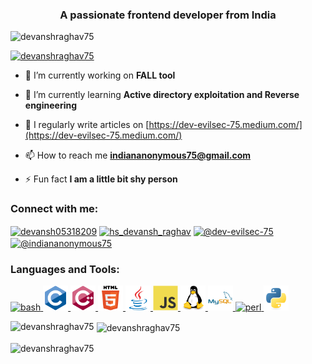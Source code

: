<h3 align="center">A passionate frontend developer from India</h3>

<p align="left"> <img src="https://komarev.com/ghpvc/?username=devanshraghav75&label=Profile%20views&color=0e75b6&style=flat" alt="devanshraghav75" /> </p>

<p align="left"> <a href="https://github.com/ryo-ma/github-profile-trophy"><img src="https://github-profile-trophy.vercel.app/?username=devanshraghav75" alt="devanshraghav75" /></a> </p>

- 🔭 I’m currently working on **FALL tool**

- 🌱 I’m currently learning **Active directory exploitation and Reverse engineering**

- 📝 I regularly write articles on [https://dev-evilsec-75.medium.com/](https://dev-evilsec-75.medium.com/)

- 📫 How to reach me **indiananonymous75@gmail.com**

- ⚡ Fun fact **I am a little bit shy person**

<h3 align="left">Connect with me:</h3>
<p align="left">
<a href="https://twitter.com/devansh05318209" target="blank"><img align="center" src="https://raw.githubusercontent.com/rahuldkjain/github-profile-readme-generator/master/src/images/icons/Social/twitter.svg" alt="devansh05318209" height="30" width="40" /></a>
<a href="https://instagram.com/hs_devansh_raghav" target="blank"><img align="center" src="https://raw.githubusercontent.com/rahuldkjain/github-profile-readme-generator/master/src/images/icons/Social/instagram.svg" alt="hs_devansh_raghav" height="30" width="40" /></a>
<a href="https://medium.com/@dev-evilsec-75" target="blank"><img align="center" src="https://raw.githubusercontent.com/rahuldkjain/github-profile-readme-generator/master/src/images/icons/Social/medium.svg" alt="@dev-evilsec-75" height="30" width="40" /></a>
<a href="https://www.hackerearth.com/@indiananonymous75" target="blank"><img align="center" src="https://raw.githubusercontent.com/rahuldkjain/github-profile-readme-generator/master/src/images/icons/Social/hackerearth.svg" alt="@indiananonymous75" height="30" width="40" /></a>
</p>

<h3 align="left">Languages and Tools:</h3>
<p align="left"> <a href="https://www.gnu.org/software/bash/" target="_blank"> <img src="https://www.vectorlogo.zone/logos/gnu_bash/gnu_bash-icon.svg" alt="bash" width="40" height="40"/> </a> <a href="https://www.cprogramming.com/" target="_blank"> <img src="https://raw.githubusercontent.com/devicons/devicon/master/icons/c/c-original.svg" alt="c" width="40" height="40"/> </a> <a href="https://www.w3schools.com/cpp/" target="_blank"> <img src="https://raw.githubusercontent.com/devicons/devicon/master/icons/cplusplus/cplusplus-original.svg" alt="cplusplus" width="40" height="40"/> </a> <a href="https://www.w3.org/html/" target="_blank"> <img src="https://raw.githubusercontent.com/devicons/devicon/master/icons/html5/html5-original-wordmark.svg" alt="html5" width="40" height="40"/> </a> <a href="https://www.java.com" target="_blank"> <img src="https://raw.githubusercontent.com/devicons/devicon/master/icons/java/java-original.svg" alt="java" width="40" height="40"/> </a> <a href="https://developer.mozilla.org/en-US/docs/Web/JavaScript" target="_blank"> <img src="https://raw.githubusercontent.com/devicons/devicon/master/icons/javascript/javascript-original.svg" alt="javascript" width="40" height="40"/> </a> <a href="https://www.linux.org/" target="_blank"> <img src="https://raw.githubusercontent.com/devicons/devicon/master/icons/linux/linux-original.svg" alt="linux" width="40" height="40"/> </a> <a href="https://www.mysql.com/" target="_blank"> <img src="https://raw.githubusercontent.com/devicons/devicon/master/icons/mysql/mysql-original-wordmark.svg" alt="mysql" width="40" height="40"/> </a> <a href="https://www.perl.org/" target="_blank"> <img src="https://api.iconify.design/logos-perl.svg" alt="perl" width="40" height="40"/> </a> <a href="https://www.python.org" target="_blank"> <img src="https://raw.githubusercontent.com/devicons/devicon/master/icons/python/python-original.svg" alt="python" width="40" height="40"/> </a> </p>

<p><img align="left" src="https://github-readme-stats.vercel.app/api/top-langs?username=devanshraghav75&show_icons=true&locale=en&layout=compact" alt="devanshraghav75" /></p>

<p>&nbsp;<img align="center" src="https://github-readme-stats.vercel.app/api?username=devanshraghav75&show_icons=true&locale=en" alt="devanshraghav75" /></p>

<p><img align="center" src="https://github-readme-streak-stats.herokuapp.com/?user=devanshraghav75&" alt="devanshraghav75" /></p>

